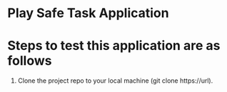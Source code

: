 # Play Safe Task Application

# Steps to test this application are as follows

1. Clone the project repo to your local machine (git clone https://url).
